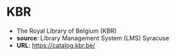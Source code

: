 # KBR

* The Royal Library of Belgium (KBR)
* **source**: Library Management System (LMS) Syracuse
* **URL**: https://catalog.kbr.be/
